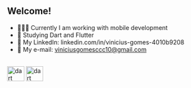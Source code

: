 ## Welcome!

- 🧑🏼‍💻 Currently I am working with mobile development
- 📘 Studying Dart and Flutter
- 🔗 My LinkedIn: linkedin.com/in/vinicius-gomes-4010b9208
- 📩 My e-mail: viniciusgomesccc10@gmail.com

<div style="display: inline_block"><br>
  <img align="center" alt="dart" height="35" width="40" src="https://cdn.jsdelivr.net/gh/devicons/devicon/icons/dart/dart-original.svg">
  <img align="center" alt="dart" height="35" width="40" src="https://cdn.jsdelivr.net/gh/devicons/devicon/icons/flutter/flutter-original.svg">         
</div>
          
